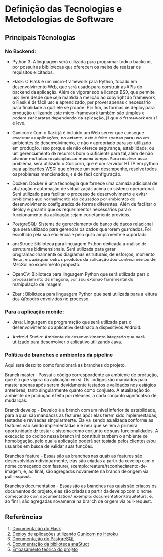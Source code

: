 # Definição das Tecnologias e Metodologias de Software

## Principais Técnologias

### No Backend:

* Python 3: A linguagem será utilizada para programar todo o backend, por possuir as bibliotecas que oferecem os meios de realizar os requisitos elicitados.

* Flask: O Flask é um micro-framework para Python, focado em desenvolvimento Web, que será usado para construir as APIs do backend da aplicação. Além de vigorar sob a licença BSD, que permite uso livre desde que seja mantida a menção ao copyright do framework, o Flask é de fácil uso e aprendizado, por prover apenas o necessário para finalidade a qual ele se propõe. Por fim, as formas de deploy para produção utilizando este micro-framework também são simples e podem ser baratas dependendo da aplicação, já que o framework em sí é leve.

* Gunicorn: Com o flask já é incluído um Web server que consegue executar as aplicações, no entanto, este é feito apenas para uso em ambientes de desenvolvimento, e não é apropriado para ser utilizado em produção. Isso porque ele não oferece segurança, estabilidade, ou um gerenciamento de recursos bom o suficiente para tal, além de não atender multiplas requisições ao mesmo tempo. Para resolver esse problema, será utilizado o Gunicorn, que é um servidor HTTP em python para aplicações WSGI que oferece um bom desempenho, resolve todos os problemas mencionados, e é de fácil configuração.

* Docker: Docker é uma tecnologia que fornece uma camada adicional de abstração e automação de virtualização acima do sistema operacional. Será utilizado para facilitar o processo de desenvolvimento e evitar problemas que
normalmente são causados por ambientes de desenvolvimento configurados de formas diferentes. Além de facilitar o deploy e garantir que os requerimentos necessários para o funcionamento da aplicação sejam corretamente providos.  
* PostgreSQL: Sistema de gerenciamento de banco de dados relacional que será utilizado para gerenciar os dados que forem guardados. Foi escolhido pela sua eficiência e pelo quão amplamente é suportado.

* anaStruct: Biblioteca para linguagem Python dedicada a análise de estruturas bidimensionais. Será utilizada para gerar programacionalmente os diagramas estruturais, de esforços, momento fletor, e quaisquer outros produtos da aplicação dos conhecimentos de MecSol no experimento proposto.

* OpenCV: Biblioteca para linguagem Python que será utilizada para o processamento de imagens, por seu extenso ferramental de manipulação de imagem.

* Zbar : Biblioteca para linguagem Python que será utilizada para a leitura dos QRcodes envolvidos no processo.


### Para a aplicação mobile:

* Java: Linguagem de programação que será utilizada para o desenvolvimento do aplicativo destinado a dispositivos Android. 

* Android Studio: Ambiente de desenvolvimento integrado que será utilizado para desenvolver o aplicativo utilizando Java.


### Política de branches e ambientes da pipeline

Aqui será descrito como funcionará as branches do projeto.

Branch master - Possuí o código correspondente ao ambiente de produção, que é o que vigora na aplicação em si. Os códigos são mandados para master apenas após serem devidamente testados e validados nos estágios anteriores, tanto singularmente quanto como conjunto. A atualização do ambiente de produção é feita por releases, a cada conjunto significativo de mudanças.

Branch develop - Develop é a branch com um nível inferior de estabilidade, para a qual são mandadas as features após elas terem sido implementadas, testadas e revisadas singularmente. Ela vai sendo atualizada conforme as features vão sendo implementadas e é nela que se tem a primeira oportunidade de testar o sistema como conjunto de suas funcionalidades. A execução do código nessa branch irá constituir também o ambiente de homologação, pelo qual a aplicação poderá ser testada pelos clientes e/ou usuários em busca de validar suas funções.

Branches feature - Essas são as branches nas quais as features são desenvolvidas individualmente, elas são criadas a partir da develop com o nome começando com feature/, exemplo: feature/reconhecimento-de-imagem, e, ao final, são agregadas novamente na branch de origem via pull-request.

Branches documentation - Essas são as branches nas quais são criados os documentos do projeto, elas são criadas a partir da develop com o nome começando com documentation/, exemplo: documentation/arquitetura, e, ao final, são agregadas novamente na branch de origem via pull-request.


## Referências

1. [Documentação do Flask](http://flask.pocoo.org/docs/)
2. [Deploy de aplicações utilizando Gunicorn no Heroku](https://devcenter.heroku.com/articles/python-gunicorn)
3. [Documentação do PostgreSQL](https://www.postgresql.org/docs/)
4. [Documentação da biblioteca anaStuct](https://anastruct.readthedocs.io/en/latest/) 
5. [Embasamento teórico do projeto](https://fga-projeto-integrador-1.github.io/SSol/Ponto%20de%20Controle%20I/08embasamento/)
